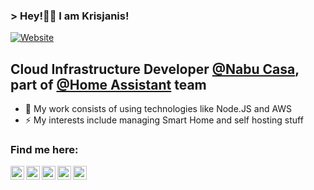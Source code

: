 ### > Hey!👋🏻 I am Krisjanis!

[![Website](https://img.shields.io/website?label=krisjanis.lejejs.com&style=for-the-badge&url=https%3A%2F%2Fkrisjanis.lejejs.com)](https://krisjanis.lejejs.com)

## Cloud Infrastructure Developer [@Nabu Casa](https://github.com/nabucasa), part of [@Home Assistant](https://github.com/home-assistant) team

- 🔭 My work consists of using technologies like Node.JS and AWS
- ⚡ My interests include managing Smart Home and self hosting stuff

<!-- ![Github Stats](https://github-readme-stats.vercel.app/api?username=klejejs&count_private=true&show_icons=true&custom_title=Github%20Stats) -->

<!-- ### Some of my popular repositories:

[![Readme Card](https://github-readme-stats.vercel.app/api/pin/?username=klejejs&repo=ha-thermia-heat-pump-integration)](https://github.com/klejejs/ha-thermia-heat-pump-integration)
[![Readme Card](https://github-readme-stats.vercel.app/api/pin/?username=klejejs&repo=python-thermia-online-api)](https://github.com/klejejs/python-thermia-online-api) -->

### Find me here:

[<img align="left" alt="krisjanis.lejejs.com" width="22px" src="https://cdn.simpleicons.org/firefoxbrowser/black/white" />](https://krisjanis.lejejs.com)
[<img align="left" alt="krisjanis.lejejs | LinkedIn" width="22px" src="https://cdn.simpleicons.org/linkedin/black/white" />](https://www.linkedin.com/in/krisjanis-lejejs/)
[<img align="left" alt="krisjanis2000 | Facebook" width="22px" src="https://cdn.simpleicons.org/facebook/black/white" />](https://www.facebook.com/krisjanis2000/)
[<img align="left" alt="krisjanis2000 | Twitter" width="22px" src="https://cdn.simpleicons.org/x/black/white" />](https://x.com/krisjanis2000)
[<img align="left" alt="krisjanis2000 | Instagram" width="22px" src="https://cdn.simpleicons.org/instagram/black/white" />](https://www.instagram.com/krisjanis2000/)

<br />

<!--

### Some of my coding activity from self hosted [Wakapi](https://github.com/muety/wakapi) instance:

![Wakapi last 30 days stats](https://github-readme-stats.vercel.app/api/wakatime?username=krisjanis2000&api_domain=wakapi.lejejs.com&range=last_30_days&bg_color=2D3748&title_color=2F855A&icon_color=2F855A&text_color=ffffff&custom_title=Last%2030%20Days&layout=compact&langs_count=20)

![Wakapi last 12 months stats](https://github-readme-stats.vercel.app/api/wakatime?username=krisjanis2000&api_domain=wakapi.lejejs.com&range=last_12_months&bg_color=2D3748&title_color=2F855A&icon_color=2F855A&text_color=ffffff&custom_title=Last%2012%20Months&layout=compact&langs_count=20)

![Wakapi overall stats](https://github-readme-stats.vercel.app/api/wakatime?username=krisjanis2000&api_domain=wakapi.lejejs.com&range=any&bg_color=2D3748&title_color=2F855A&icon_color=2F855A&text_color=ffffff&custom_title=Overall%20Stats&layout=compact&langs_count=20)

-->
